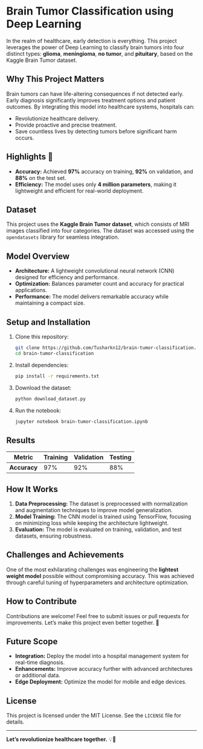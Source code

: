 

# Brain Tumor Classification using Deep Learning

In the realm of healthcare, early detection is everything. This project leverages the power of Deep Learning to classify brain tumors into four distinct types: **glioma**, **meningioma**, **no tumor**, and **pituitary**, based on the Kaggle Brain Tumor dataset.

## Why This Project Matters

Brain tumors can have life-altering consequences if not detected early. Early diagnosis significantly improves treatment options and patient outcomes. By integrating this model into healthcare systems, hospitals can:

- Revolutionize healthcare delivery.
- Provide proactive and precise treatment.
- Save countless lives by detecting tumors before significant harm occurs.

## Highlights 🌟

- **Accuracy:** Achieved **97%** accuracy on training, **92%** on validation, and **88%** on the test set.
- **Efficiency:** The model uses only **4 million parameters**, making it lightweight and efficient for real-world deployment.

## Dataset

This project uses the **Kaggle Brain Tumor dataset**, which consists of MRI images classified into four categories. The dataset was accessed using the `opendatasets` library for seamless integration.

## Model Overview

- **Architecture:** A lightweight convolutional neural network (CNN) designed for efficiency and performance.
- **Optimization:** Balances parameter count and accuracy for practical applications.
- **Performance:** The model delivers remarkable accuracy while maintaining a compact size.

## Setup and Installation

1. Clone this repository:
   ```bash
   git clone https://github.com/Tusharkn12/brain-tumor-classification.git
   cd brain-tumor-classification
   ```

2. Install dependencies:
   ```bash
   pip install -r requirements.txt
   ```

3. Download the dataset:
   ```bash
   python download_dataset.py
   ```

4. Run the notebook:
   ```bash
   jupyter notebook brain-tumor-classification.ipynb
   ```

## Results

| Metric      | Training | Validation | Testing |
|-------------|----------|------------|---------|
| **Accuracy** | 97%      | 92%        | 88%     |

## How It Works

1. **Data Preprocessing:** The dataset is preprocessed with normalization and augmentation techniques to improve model generalization.
2. **Model Training:** The CNN model is trained using TensorFlow, focusing on minimizing loss while keeping the architecture lightweight.
3. **Evaluation:** The model is evaluated on training, validation, and test datasets, ensuring robustness.

## Challenges and Achievements

One of the most exhilarating challenges was engineering the **lightest weight model** possible without compromising accuracy. This was achieved through careful tuning of hyperparameters and architecture optimization.

## How to Contribute

Contributions are welcome! Feel free to submit issues or pull requests for improvements. Let’s make this project even better together. 💪

## Future Scope

- **Integration:** Deploy the model into a hospital management system for real-time diagnosis.
- **Enhancements:** Improve accuracy further with advanced architectures or additional data.
- **Edge Deployment:** Optimize the model for mobile and edge devices.

## License

This project is licensed under the MIT License. See the `LICENSE` file for details.

---

**Let’s revolutionize healthcare together.** 💡🏥

